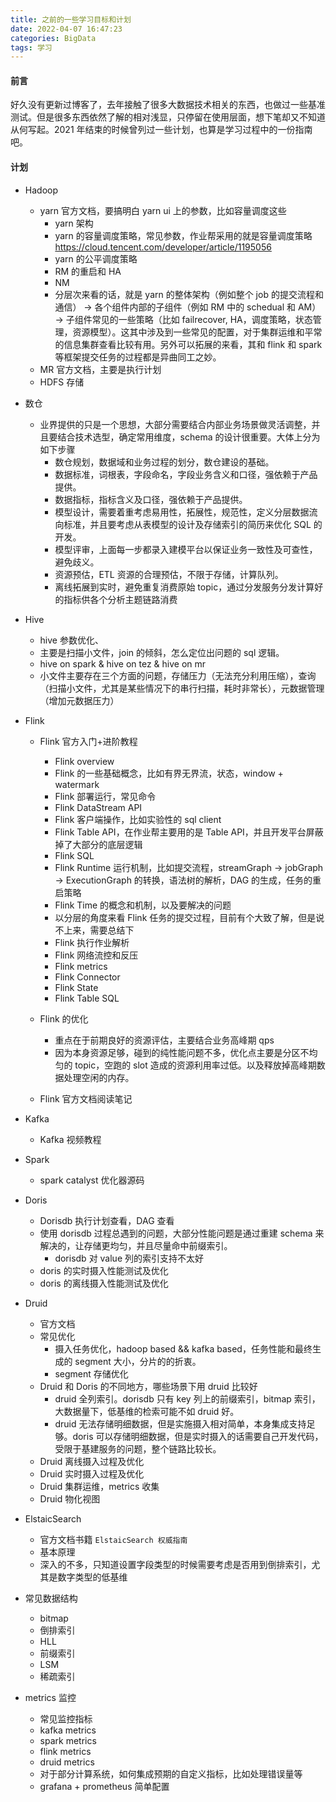 ```yaml
---
title: 之前的一些学习目标和计划
date: 2022-04-07 16:47:23
categories: BigData
tags: 学习 
---
```


#### 前言
好久没有更新过博客了，去年接触了很多大数据技术相关的东西，也做过一些基准测试。但是很多东西依然了解的相对浅显，只停留在使用层面，想下笔却又不知道从何写起。2021 年结束的时候曾列过一些计划，也算是学习过程中的一份指南吧。

<!--more-->

#### 计划

- Hadoop
	- yarn 官方文档，要搞明白 yarn ui 上的参数，比如容量调度这些
		- yarn 架构
		- yarn 的容量调度策略，常见参数，作业帮采用的就是容量调度策略 https://cloud.tencent.com/developer/article/1195056
		- yarn 的公平调度策略 
		- RM 的重启和 HA
		- NM 
		- 分层次来看的话，就是 yarn 的整体架构（例如整个 job 的提交流程和通信） -> 各个组件内部的子组件（例如 RM 中的 schedual 和 AM） -> 子组件常见的一些策略（比如 failrecover, HA，调度策略，状态管理，资源模型）。这其中涉及到一些常见的配置，对于集群运维和平常的信息集群查看比较有用。另外可以拓展的来看，其和 flink 和 spark 等框架提交任务的过程都是异曲同工之妙。
	- MR 官方文档，主要是执行计划
	- HDFS 存储

- 数仓
	- 业界提供的只是一个思想，大部分需要结合内部业务场景做灵活调整，并且要结合技术选型，确定常用维度，schema 的设计很重要。大体上分为如下步骤
		- 数仓规划，数据域和业务过程的划分，数仓建设的基础。
		- 数据标准，词根表，字段命名，字段业务含义和口径，强依赖于产品提供。
		- 数据指标，指标含义及口径，强依赖于产品提供。
		- 模型设计，需要着重考虑易用性，拓展性，规范性，定义分层数据流向标准，并且要考虑从表模型的设计及存储索引的简历来优化 SQL 的开发。
		- 模型评审，上面每一步都录入建模平台以保证业务一致性及可查性，避免歧义。
		- 资源预估，ETL 资源的合理预估，不限于存储，计算队列。
		- 离线拓展到实时，避免重复消费原始 topic，通过分发服务分发计算好的指标供各个分析主题链路消费
- Hive
	- hive 参数优化、
	- 主要是扫描小文件，join 的倾斜，怎么定位出问题的 sql 逻辑。
	- hive on spark & hive on tez & hive on mr
	- 小文件主要存在三个方面的问题，存储压力（无法充分利用压缩），查询（扫描小文件，尤其是某些情况下的串行扫描，耗时非常长），元数据管理（增加元数据压力）

- Flink
	- Flink 官方入门+进阶教程
		- Flink overview
		- Flink 的一些基础概念，比如有界无界流，状态，window + watermark
		- Flink 部署运行，常见命令
		- Flink DataStream API
		- Flink 客户端操作，比如实验性的 sql client 
		- Flink Table API，在作业帮主要用的是 Table API，并且开发平台屏蔽掉了大部分的底层逻辑
		- Flink SQL
		- Flink Runtime 运行机制，比如提交流程，streamGraph -> jobGraph -> ExecutionGraph 的转换，语法树的解析，DAG 的生成，任务的重启策略
		- Flink Time 的概念和机制，以及要解决的问题
		- 以分层的角度来看 Flink 任务的提交过程，目前有个大致了解，但是说不上来，需要总结下
		- Flink 执行作业解析
		- Flink 网络流控和反压
		- Flink metrics
		- Flink Connector
		- Flink State
		- Flink Table SQL 
	- Flink 的优化
		- 重点在于前期良好的资源评估，主要结合业务高峰期 qps
		- 因为本身资源足够，碰到的纯性能问题不多，优化点主要是分区不均匀的 topic，空跑的 slot 造成的资源利用率过低。以及释放掉高峰期数据处理空闲的内存。

	- Flink 官方文档阅读笔记

- Kafka
	- Kafka 视频教程

- Spark
	- spark catalyst 优化器源码

- Doris
	- Dorisdb 执行计划查看，DAG 查看
	- 使用 dorisdb 过程总遇到的问题，大部分性能问题是通过重建 schema 来解决的，让存储更均匀，并且尽量命中前缀索引。
		- dorisdb 对 value 列的索引支持不太好
	- doris 的实时摄入性能测试及优化
	- doris 的离线摄入性能测试及优化

- Druid
	- 官方文档
	- 常见优化
		- 摄入任务优化，hadoop based && kafka based，任务性能和最终生成的 segment 大小，分片的的折衷。
		- segment 存储优化
	- Druid 和 Doris 的不同地方，哪些场景下用 druid 比较好
		- druid 全列索引。dorisdb 只有 key 列上的前缀索引，bitmap 索引，大数据量下，低基维的检索可能不如 druid 好。
		- druid 无法存储明细数据，但是实施摄入相对简单，本身集成支持足够。doris 可以存储明细数据，但是实时摄入的话需要自己开发代码，受限于基建服务的问题，整个链路比较长。
	- Druid 离线摄入过程及优化
	- Druid 实时摄入过程及优化
	- Druid 集群运维，metrics 收集
	- Druid 物化视图
	

- ElstaicSearch
	- 官方文档书籍 `ElstaicSearch 权威指南`
	- 基本原理
	- 深入的不多，只知道设置字段类型的时候需要考虑是否用到倒排索引，尤其是数字类型的低基维
- 常见数据结构
	- bitmap
	- 倒排索引
	- HLL
	- 前缀索引
	- LSM
	- 稀疏索引

- metrics 监控
	- 常见监控指标
	- kafka metrics 
	- spark metrics
	- flink metrics
	- druid metrics
	- 对于部分计算系统，如何集成预期的自定义指标，比如处理错误量等
	- grafana + prometheus 简单配置

	






